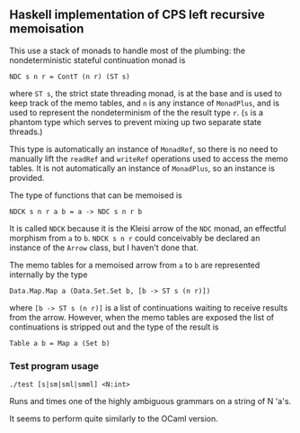 ## Haskell implementation of CPS left recursive memoisation

This use a stack of monads to handle most of the plumbing: the
nondeterministic stateful continuation monad is

	NDC s n r = ContT (n r) (ST s)

where `ST s`, the strict state threading monad, is at the base
and is used to keep track of the memo tables, and `n` is any instance
of `MonadPlus`, and is used to represent the nondeterminism of the
the result type `r`. (`s` is a phantom type which serves to prevent
mixing up two separate state threads.)

This type is automatically an instance of `MonadRef`, so there is
no need to manually lift the `readRef` and `writeRef` operations
used to access the memo tables. It is not automatically an instance
of `MonadPlus`, so an instance is provided.

The type of functions that can be memoised is

	NDCK s n r a b = a -> NDC s n r b

It is called `NDCK` because it is the Kleisi arrow of the `NDC` monad,
an effectful morphism from `a` to `b`. `NDCK s n r` could conceivably
be declared an instance of the `Arrow` class, but I haven't done that.

The memo tables for a memoised arrow from `a` to `b` are represented 
internally by the type

	Data.Map.Map a (Data.Set.Set b, [b -> ST s (n r)])

where `[b -> ST s (n r)]` is a list of continuations waiting to receive
results from the arrow. However, when the memo tables are exposed
the list of continuations is stripped out and the type of the result is

	Table a b = Map a (Set b)

### Test program usage

	./test [s|sm|sml|smml] <N:int>

Runs and times one of the highly ambiguous grammars on a string
of N 'a's.

It seems to perform quite similarly to the OCaml version.

